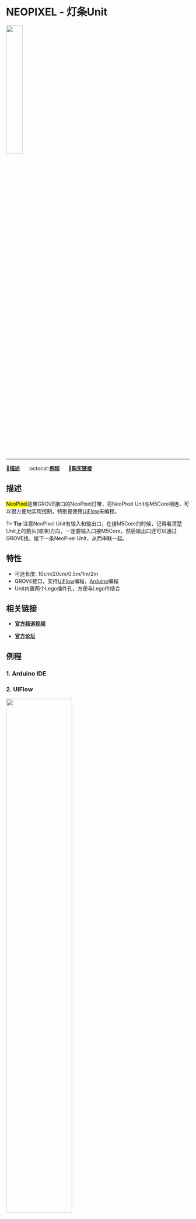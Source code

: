 # NEOPIXEL - 灯条Unit

<img src="assets/img/product_pics/unit/M5GO_Unit_neopixel.png" width="30%" height="30%">

***

:memo:**[描述](#描述)**&nbsp;&nbsp;&nbsp;&nbsp;&nbsp;&nbsp;:octocat:**[例程](#例程)**&nbsp;&nbsp;&nbsp;&nbsp;&nbsp;&nbsp;🛒**[购买链接](https://item.taobao.com/item.htm?spm=a1z10.5-c.w4002-1172588093.31.6c2275f4nUJEfh&id=580453719549)**

## 描述

<mark>NeoPixel</mark>是带GROVE接口的NeoPixel灯带，将NeoPixel Unit与M5Core相连，可以很方便地实现控制，特别是使用[UiFlow](http://flow.m5stack.com)来编程。

?> **Tip** 注意NeoPixel Unit有输入和输出口，在接M5Core的时候，记得看清楚Unit上的箭头(顺序)方向，一定要输入口接M5Core，然后输出口还可以通过GROVE线，接下一条NeoPixel Unit，从而串联一起。

## 特性

-  可选长度: 10cm/20cm/0.5m/1m/2m
-  GROVE接口，支持[UiFlow](http://flow.m5stack.com)编程，[Arduino](http://www.arduino.cc)编程
-  Unit内置两个Lego插件孔，方便与Lego件结合

## 相关链接

- **[官方频道视频](https://i.youku.com/i/UNjE1ODA2MzE0OA==?spm=a2hzp.8253869.0.0)**

- **[官方论坛](http://forum.m5stack.com/)**

## 例程

### 1. Arduino IDE

<!-- ```c++
DHT12 dht12; //new a object
Adafruit_BMP280 bme;

float tmp = dht12.readTemperature();//temperature
float hum = dht12.readHumidity();//humidity
float pressure = bme.readPressure();//pressure
```

具体例程请点击[这里](https://github.com/m5stack/M5-ProductExampleCodes/tree/master/Unit/NEOPIXEL/Arduino)。 -->

### 2. UIFlow

<img src="assets/img/product_pics/unit/unit_example/NEOPIXEL/example_unit_neopixel_01.png" width="60%" height="60%">

具体例程请点击[这里](https://github.com/m5stack/M5-ProductExampleCodes/tree/master/Unit/NEOPIXEL/UIFlow)。

<!-- ## 原理图

<img src="assets/img/product_pics/unit/neopixel_sch.JPG"> -->

<!-- ### 管脚映射 -->

<!-- <table>
 <tr><td>M5Core(GROVE A)</td><td>GPIO22</td><td>GPIO21</td><td>5V</td><td>GND</td></tr>
 <tr><td>NEOPIXEL Unit</td><td>SCL</td><td>SDA</td><td>5V</td><td>GND</td></tr>
</table> -->